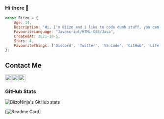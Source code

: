 ### Hi there 👋

```js
const Biizo = {
    Age: 14,
    Description: "Hi, I'm Biizo and i like to code dumb stuff, you can find me on discord a LOT.",
    FavouriteLanguage: "Javascript/HTML-CSS/Java",
    CreatedAt: 2021-10-5,
    Stars: 4,
    FavouriteThings: ['Discord', 'Twitter', 'VS Code', 'GitHub', 'Life',]
};
```


## Contact Me

<a rel="noreferrer noopener" href="https://discord.gg/V9DHGNtuUe"><img alt="BiizoNinja | Discord" width="22px" src="https://cdn.jsdelivr.net/npm/simple-icons@v3/icons/discord.svg"></a><a rel="noreferrer noopener" href="https://twitter.com/BiizoNinja"><img alt="BiizoNinja | Twitter" width="22px" src="https://cdn.jsdelivr.net/npm/simple-icons@v3/icons/twitter.svg"></a><a rel="noreferrer noopener" href="https://instagram.com/BiizoNinja"><img alt="BiizoNinja | Instagram" width="22px" src="https://cdn.jsdelivr.net/npm/simple-icons@v3/icons/instagram.svg"></a>

### GitHub Stats

![BiizoNinja's GitHub stats](https://github-readme-stats.vercel.app/api?username=BiizoNinja&show_icons=true&theme=radical)

[![Readme Card](https://github-readme-stats.vercel.app/api/pin/?username=BiizoNinja&repo=shrek-bot&theme=radical)]

